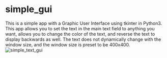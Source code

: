 # simple_gui
This is a simple app with a Graphic User Interface using tkinter in Python3.
This app allows you to set the text in the main text field to anything you want, allows you to change the color of the text, and reverse the text to display backwards as well.
The text does not dynamically change with the window size, and the window size is preset to be 400x400.
![simple_text_gui](https://user-images.githubusercontent.com/83800421/200504214-31a2d2e9-4210-4bc4-9820-34e4a056c62f.png)
